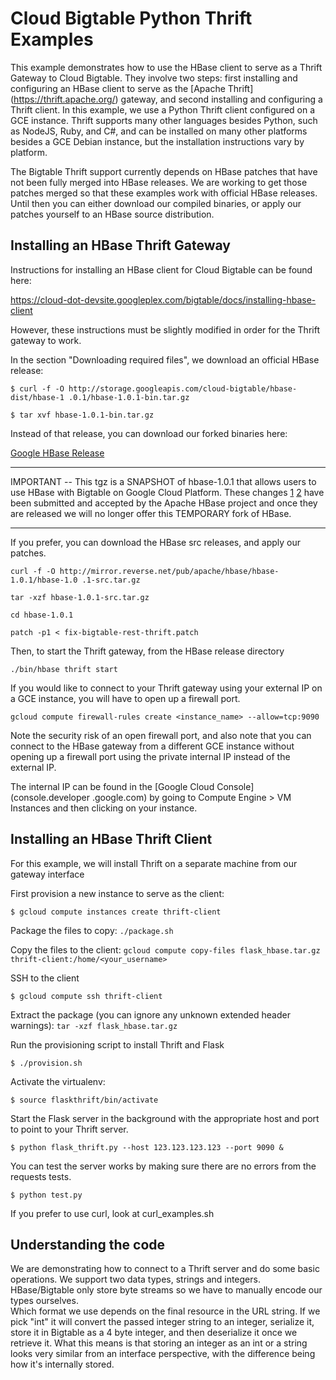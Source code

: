 # Cloud Bigtable Python Thrift Examples

This example demonstrates how to use the HBase client to serve as a 
Thrift Gateway to Cloud Bigtable. They involve two steps: first installing
and configuring an HBase client to serve as the [Apache Thrift]
(https://thrift.apache.org/) gateway, and second installing and configuring a 
Thrift client. In this example, we use a Python Thrift client configured on a 
GCE instance. Thrift supports many other languages besides Python, such as 
NodeJS, Ruby, and C#, and can be installed on many other platforms besides a 
GCE Debian instance, but the installation instructions vary by platform.

The Bigtable Thrift support currently depends on HBase patches that have not
been fully merged into HBase releases. We are working to get those patches
merged so that these examples work with official HBase releases. Until then
you can either download our compiled binaries, or apply our patches yourself
to an HBase source distribution.

## Installing an HBase Thrift Gateway

Instructions for installing an HBase client for Cloud Bigtable can be found
here:

https://cloud-dot-devsite.googleplex.com/bigtable/docs/installing-hbase-client

However, these instructions must be slightly modified in order for the 
Thrift gateway to work.


In the section "Downloading required files", we download an official HBase 
release:

`$ curl -f -O http://storage.googleapis.com/cloud-bigtable/hbase-dist/hbase-1
.0.1/hbase-1.0.1-bin.tar.gz`

`$ tar xvf hbase-1.0.1-bin.tar.gz`

Instead of that release, you can download our forked binaries here:

[Google HBase Release](https://github.com/GoogleCloudPlatform/cloud-bigtable-examples/releases/tag/v0.1.5)


****************************************************************************************************
IMPORTANT -- This tgz is a SNAPSHOT of hbase-1.0.1 that allows users to use HBase with Bigtable on
Google Cloud Platform.  These changes [1](https://issues.apache.org/jira/browse/HBASE-12993) 
[2](https://issues.apache.org/jira/browse/HBASE-13664) have been submitted and accepted by the Apache
HBase project and once they are released we will no longer offer this TEMPORARY fork of HBase.
****************************************************************************************************


If you prefer, you can download the HBase src releases, and apply our patches.

`curl -f -O http://mirror.reverse.net/pub/apache/hbase/hbase-1.0.1/hbase-1.0
.1-src.tar.gz`

`tar -xzf hbase-1.0.1-src.tar.gz`

`cd hbase-1.0.1`

`patch -p1 < fix-bigtable-rest-thrift.patch`
 
Then, to start the Thrift gateway, from the HBase release directory

`./bin/hbase thrift start`

If you would like to connect to your Thrift gateway using your external IP on a
 GCE instance, you will have to open up a firewall port.

`gcloud compute firewall-rules create <instance_name> --allow=tcp:9090`

Note the security risk of an open firewall port, and also note that you can 
connect to the HBase gateway from a different GCE instance without opening up
 a firewall port using the private internal IP instead of the external IP.
 
The internal IP can be found in the [Google Cloud Console](console.developer
.google.com) by going to Compute Engine > VM Instances and then clicking
on your instance.

## Installing an HBase Thrift Client

For this example, we will install Thrift on a separate machine from our
gateway interface

First provision a new instance to serve as the client:

  `$ gcloud compute instances create thrift-client`

Package the files to copy:
  `./package.sh`

Copy the files to the client:
  `gcloud compute copy-files flask_hbase.tar.gz thrift-client:/home/<your_username>`

SSH to the client

  `$ gcloud compute ssh thrift-client`

Extract the package (you can ignore any unknown extended header warnings):
  `tar -xzf flask_hbase.tar.gz`

Run the provisioning script to install Thrift and Flask

  `$ ./provision.sh`

Activate the virtualenv:

  `$ source flaskthrift/bin/activate`

Start the Flask server in the background with the appropriate host and port to point to your Thrift server.


  `$ python flask_thrift.py --host 123.123.123.123 --port 9090 &`

You can test the server works by making sure there are no errors from the requests tests.

  `$ python test.py`

If you prefer to use curl, look at curl_examples.sh

## Understanding the code

We are demonstrating how to connect to a Thrift server and do some basic 
operations. We support two data types, strings and integers. HBase/Bigtable 
only store byte streams so we have to manually encode our types ourselves.  
Which format we use depends on the final resource in the URL string. If we  
pick "int" it will convert the passed integer string to an integer, serialize
 it, store it in Bigtable as a 4 byte integer, and then deserialize it once we
retrieve it. What this means is that storing an integer as an int or a string 
looks very similar from an interface perspective, with the difference being 
how it's internally stored.
